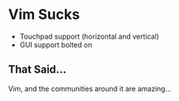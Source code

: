 Vim Sucks
=======================================================================
- Touchpad support (horizontal and vertical)
- GUI support bolted on

That Said...
-----------------------------------------------------------------------
Vim, and the communities around it are amazing...


